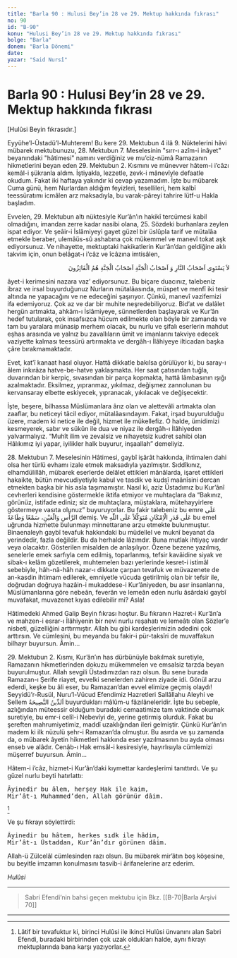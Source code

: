```yaml
---
title: "Barla 90 : Hulusi Bey’in 28 ve 29. Mektup hakkında fıkrası"
no: 90
id: "B-90"
konu: "Hulusi Bey’in 28 ve 29. Mektup hakkında fıkrası"
bolge: "Barla"
donem: "Barla Dönemi"
date: 
yazar: "Said Nursî"
---
```


# Barla 90 : Hulusi Bey’in 28 ve 29. Mektup hakkında fıkrası

<p class="takdim">[Hulûsi Beyin fıkrasıdır.]</p>

Eyyühe’l-Üstadü’l-Muhterem! Bu kere 29. Mektubun 4 ilâ 9. Nüktelerini hâvi mübarek mektubunuzu, 28. Mektubun 7. Meselesinin "sırr-ı azîm-i inâyet" beyanındaki "hâtimesi" namını verdiğiniz ve mu’ciz-nümâ Ramazanın hikmetlerini beyan eden 29. Mektubun 2. Kısmını ve münevver hâtem-i i’câzı kemâl-i şükranla aldım. İştiyakla, lezzetle, zevk-i mânevîyle defaatle okudum. Fakat iki haftaya yakındır ki cevap yazamadım. İşte bu mübarek Cuma günü, hem Nurlardan aldığım feyizleri, tesellileri, hem kalbî teessüratımı icmâlen arz maksadıyla, bu varak-pâreyi tahrire lütf-u Hakla başladım.

Evvelen, 29. Mektubun altı nüktesiyle Kur’ân’ın hakikî tercümesi kabil olmadığını, imandan zerre kadar nasibi olana, 25. Sözdeki burhanlara zeylen ispat ediyor. Ve şeâir-i İslâmiyeyi gayet güzel bir üslûpla tarif ve mütalâa etmekle beraber, ulemâüs-sû ashabına çok mükemmel ve manevî tokat aşk ediyorsunuz. Ve nihayette, mektuptaki hakikatlerin Kur’ân’dan geldiğine aklı takvim için, onun belâgat-ı i’câz ve îcâzına imtisâlen,

<p class="arabic" dir="rtl" title="Meal: “Cehennem ehli ile Cennet ehli bir olmaz. Cennet ehli, kurtuluşa erenlerin ta kendisidir.” [Haşir Sûresi, 59:20]">لاَ يَسْتَوِى اَصْحَابُ النَّارِ وَ اَصْحَابُ الْجَنَّةِ اَصْحَابُ الْجَنَّةِ هُمُ الْفَائِزُونَ</p>

âyet-i kerimesini nazara vaz’ ediyorsunuz. Bu biçare duacınız, talebeniz ibraz ve irsal buyurduğunuz Nurların mütalâasında, müspet ve menfî iki tesir altında ne yapacağını ve ne edeceğini şaşırıyor. Çünkü, manevî vazifemizi ifa edemiyoruz. Çok az ve dar bir muhite neşredebiliyoruz. Bid’at ve dalâlet hergün artmakta, ahkâm-ı İslâmiyeye, sünnetlerden başlayarak ve Kur’ân hedef tutularak, çok insafsızca hücum edilmekte olan böyle bir zamanda ve tam bu yaralara münasip merhem olacak, bu nurlu ve şifalı eserlerin mahdut eşhas arasında ve yalnız bu zavallıların ümit ve imanlarını takviye edecek vaziyette kalması teessürü artırmakta ve dergâh-ı İlâhiyeye ilticadan başka çâre bırakmamaktadır.

Evet, kat’î kanaat hasıl oluyor. Hattâ dikkatle bakılsa görülüyor ki, bu saray-ı âlem inkırâza hatve-be-hatve yaklaşmakta. Her saat çatısından tuğla, duvarından bir kerpiç, sıvasından bir parça kopmakta, hattâ lâmbasının ışığı azalmaktadır. Eksilmez, yıpranmaz, yıkılmaz, değişmez zannolunan bu kervansaray elbette eskiyecek, yıpranacak, yıkılacak ve değişecektir.

İşte, beşere, bilhassa Müslümanlara ârız olan ve alettevâli artmakta olan zaaflar, bu neticeyi tâcil ediyor, mütalâasındayım. Fakat, irşad buyurulduğu üzere, madem ki netice ile değil, hizmet ile mükellefiz. O halde, ümidimizi kesmeyerek, sabır ve sükûn ile dua ve niyaz ile dergâh-ı İlâhiyeden yalvarmalıyız. “Muhît ilim ve zevalsiz ve nihayetsiz kudret sahibi olan Hâlıkımız iyi yapar, iyilikler halk buyurur, inşaallah” demeliyiz.

28\. Mektubun 7. Meselesinin Hâtimesi, gaybî işârât hakkında, ihtimalen dahi olsa her türlü evhamı izale etmek maksadıyla yazılmıştır. Sıddîkınız, elhamdülillâh, mübarek eserlerde delâlet ettikleri mânâlarda, işaret ettikleri hakaikte, bütün mevcudiyetiyle kabul ve tasdik ve kudsî maânîsini dercan etmekten başka bir his asla taşımamıştır. Nasıl ki, aziz Üstadımız bu Kur’ânî cevherleri kendisine göstermekle iktifa etmiyor ve muhtaçlara da “Bakınız, görünüz, istifade ediniz; siz de muhtaçlara, müştaklara, mütehayyirlere göstermeye vasıta olunuz” buyuruyorlar. Bu fakir talebeniz bu emre <span class="arabic" dir="rtl" title="Meal: “Baş göz üstüne.. İşiterek ve itaat ederek.”">عَلَى الرَّأْسِ وَالْعَيْنِ، سَمْعًا وَطَاعَةً</span> demiş. Ve <span class="arabic" dir="rtl" title="Meal: “İmkan miktarınca.. Allah'a tevekkül ederek.”">عَلٰى قَدَرِ الْاِمْكَانِ مُتَوَكِّلاً عَلَى اللّٰهِ</span> bu emel uğrunda hizmette bulunmayı minnettarane arzu etmekte bulunmuştur. Binaenaleyh gaybî tevafuk hakkındaki bu müdellel ve muknî beyanat da yerindedir, fazla değildir. Bu da herhalde lâzımdır. Buna mutlak ihtiyaç vardır veya olacaktır. Gösterilen misalden de anlaşılıyor. Özene bezene yazılmış, senelerle emek sarfıyla cem edilmiş, toparlanmış, tefsir kavâidine siyak ve sibak-ı kelâm gözetilerek, muhtemelen bazı yerlerinde kesret-i istimâl sebebiyle, hâh-nâ-hâh nazar-ı dikkate çarpan tevafuk ve müvazenete de an-kasdin ihtimam edilerek, emniyetle vücuda getirilmiş olan bir tefsir ile, doğrudan doğruya hazâin-i mukaddese-i Kur’âniyeden, bu asır insanlarına, Müslümanlarına göre nebeân, feverân ve lemeân eden nurlu âsârdaki gaybî muvafakat, muvazenet kıyas edilebilir mi? Asla!

Hâtimedeki Ahmed Galip Beyin fıkrası hoştur. Bu fıkranın Hazret-i Kur’ân’a ve mahzen-i esrar-ı İlâhiyenin bir nevi nurlu reşahatı ve lemeâtı olan Sözler’e nisbeti, güzelliğini arttırmıştır. Allah bu gibi kardeşlerimizin adedini çok arttırsın. Ve cümlesini, bu meyanda bu fakir-i pür-taksîri de muvaffakun bilhayr buyursun. Âmin...

29\. Mektubun 2. Kısmı, Kur’ân’ın has dürbünüyle bakılmak suretiyle, Ramazanın hikmetlerinden dokuzu mükemmelen ve emsalsiz tarzda beyan buyurulmuştur. Allah sevgili Üstadımızdan razı olsun. Bu sene burada Ramazan-ı Şerife riayet, evvelki senelerden zahiren ziyade idi. Gönül arzu ederdi, keşke bu âli eser, bu Ramazan’dan evvel elimize geçmiş olaydı! Seyyidü’r-Rusül, Nuru’l-Vücud Efendimiz Hazretleri Sallâllahu Aleyhi ve Sellem <span class="arabic" dir="rtl" title="Meal: “Din nasihattir.”">اَلدِّينُ النَّصِيحَةُ</span> buyurdukları mâlûm-u fâzılâneleridir. İşte bu sebeple, azlığından müteessir olduğum buradaki cemaatimize tam vaktinde okumak suretiyle, bu emr-i celîl-i Nebevîyi de, yerine getirmiş olurduk. Fakat bu şereften mahrumiyetimiz, maddî uzaklığından ileri gelmiştir. Çünkü Kur’ân’ın madem ki ilk nüzulü şehr-i Ramazan’da olmuştur. Bu asırda ve şu zamanda da, o mübarek âyetin hikmetleri hakkında eser yazılmasının bu ayda olması enseb ve alâdır. Cenâb-ı Hak emsâl-i kesiresiyle, hayırlısıyla cümlemizi müşerref buyursun. Âmin...

Hâtem-i i’câz, hizmet-i Kur’ân’daki kıymettar kardeşlerimi tanıttırdı. Ve şu güzel nurlu beyti hatırlattı:

<pre>
Âyinedir bu âlem, herşey Hak ile kaim,
Mir’ât-ı Muhammed’den, Allah görünür dâim. 
</pre>
[^1]

Ve şu fıkrayı söylettirdi:

<pre>
Âyinedir bu hâtem, herkes sıdk ile hâdim,
Mir’ât-ı Üstaddan, Kur’ân’dır görünen dâim.
</pre>

Allah-ü Zülcelâl cümlesinden razı olsun. Bu mübarek mir’âtın boş köşesine, bu beyitle imzamın konulmasını tasvib-i ârifanelerine arz ederim.

*Hulûsi*

***

> Sabri Efendi’nin bahsi geçen mektubu için Bkz. [[B-70|Barla Arşivi 70]]

***
[^1]: Lâtif bir tevafuktur ki, birinci Hulûsi ile ikinci Hulûsi ünvanını alan Sabri Efendi, buradaki birbirinden çok uzak oldukları halde, aynı fıkrayı mektuplarında bana karşı yazıyorlar.
